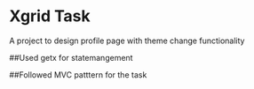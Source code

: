# Xgrid Task

A project to design profile page with theme change functionality

##Used getx for statemangement

##Followed MVC patttern for the task
